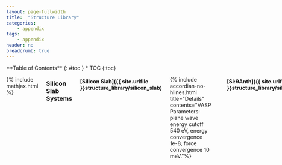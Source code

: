 ```yaml
---
layout: page-fullwidth
title:  "Structure Library"
categories:
    - appendix
tags:
    - appendix
header: no
breadcrumb: true
---
```

<div class="row">
<div class="medium-4 medium-push-8 columns" markdown="1">
<div class="panel radius" markdown="1">
**Table of Contents**
{: #toc }
*  TOC
{:toc}
</div>
</div><!-- /.medium-4.columns -->

<div class="medium-8 medium-pull-4 columns" markdown="1">

{% include mathjax.html %}

### Silicon Slab Systems
#### [Silicon Slab]({{ site.urlfile }}structure_library/silicon_slab)
{% include accordian-no-hlines.html title="Details" contents="VASP Parameters: plane wave energy cutoff 540 eV, energy convergence 1e-8, force convergence 10 meV."%}

---

#### [Si:9Anth]({{ site.urlfile }}structure_library/silicon_1Anth)
Silicon slab with (111) faces and anthracene covalently attached in the 9 position (in the middle of its long edge). The <a class="" href="{{ site.urlfile }}structure_library/silicon_1Anth_initial">starting structure</a>.
{% include accordian-no-hlines.html title="Details" contents="VASP Parameters: plane wave energy cutoff 540 eV, energy convergence 1e-5, force convergence 10 meV. The anthracene can be placed along the symmetry axis of the silicon slab so that it dodges the surface psuedo-hydrogens and does not develop a bend, however, this structure with a bend is 0.25 eV (9.67 kT or 5.76 kcal/mol) lower in energy than the stiff molecule."%}

---

#### [Si:Tet]({{ site.urlfile }}structure_library/silicon_1Tet)
Silicon slab with (111) faces and tetracene covalently attached along its long edge. The <a class="" href="{{ site.urlfile }}structure_library/silicon_1Tet_initial">starting structure</a>.
{% include accordian-no-hlines.html title="Details" contents="VASP Parameters: plane wave energy cutoff 540 eV, energy convergence 1e-5, force convergence 10 meV."%}

---

#### [Si:9EA - singlet]({{site.urlfile}}structure_library/silicon_9EA_singlet)
Silicon slab with (111) faces and 9-ethylanthracene attached to the center silicon on one side of the slab. 
{% include accordian-no-hlines.html title="Details" contents="VASP Parameters: plane wave energy cutoff 540 eV, energy convergence 1e-5, force convergence 10 meV."%}
---

#### [Si:9EA - triplet]({{site.urlfile}}structure_library/silicon_9EA_triplet)
Silicon slab with (111) faces and 9-ethylanthracene attached to the center silicon on one side of the slab. Started with the unconstrained structure above and continued with a spin constrained optimization (`ISPIN = 2, NUPDOWN = 2`).
{% include accordian-no-hlines.html title="Details" contents="VASP Parameters: plane wave energy cutoff 540 eV, energy convergence 1e-5, force convergence 10 meV."%}

---

#### [Si:9VA - singlet]({{site.urlfile}}structure_library/silicon_9VA_singlet)
Silicon slab with (111) faces and 9-vinylanthracene attached to the center silicon on one side of the slab. 
{% include accordian-no-hlines.html title="Details" contents="VASP Parameters: plane wave energy cutoff 540 eV, energy convergence 1e-5, force convergence 10 meV."%}

---

#### [Si:9VA - triplet]({{site.urlfile}}structure_library/silicon_9VA_triplet)
Silicon slab with (111) faces and 9-vinylanthracene attached to the center silicon on one side of the slab. Started with the unconstrained structure above and continued with a spin constrained optimization (`ISPIN = 2, NUPDOWN = 2`).
{% include accordian-no-hlines.html title="Details" contents="VASP Parameters: plane wave energy cutoff 540 eV, energy convergence 1e-5, force convergence 10 meV."%}

---

#### []



### Silicon Quantum Dot Systems

The LAMMPS data files were generated by opening the xyz files in VMD. Using the TkConsole, you can add a bounding box with the command `pbc set {x y z} -all` to set the size and `pbc box -center com` to ensure the center of the box is at the center of mass. Visualize the result using `draw pbcbox`.


#### [Silicon QD]({{ site.urlfile }}structure_library/si_QD-30A.xyz)
An approximately 30 angstrom diameter silicon quantum dot capped with hydrogens. Because of the geometry of the dot, some silicons have 2 hydrogens attached (Si-H2) to completely passivate the surface. The faces on the top and bottom (+/- z directions) are `[111]` terminated surfaces with only Si-H bonds.

#### SiQD:Si1Anth
The [LAMMPS data file]({{site.urlfile}}structure_library/data.Si1Anth).

#### [SiQD:Si2Anth]({{ site.urlfile }}structure_library/si_QD-30A_Si2Anth.xyz)
The [LAMMPS data file]({{site.urlfile}}structure_library/data.Si2Anth).

#### [SiQD:Si3Anth]({{ site.urlfile }}structure_library/si_QD-30A_Si3Anth.xyz)
The [LAMMPS data file]({{site.urlfile}}structure_library/data.Si3Anth).

#### [SiQD:Si4Anth]({{ site.urlfile }}structure_library/si_QD-30A_Si4Anth.xyz)
The [LAMMPS data file]({{site.urlfile}}structure_library/data.Si4Anth).